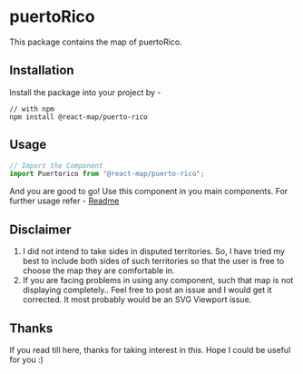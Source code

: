 # puertoRico
This package contains the map of puertoRico. 
## Installation
Install the package into your project by -
```
// with npm
npm install @react-map/puerto-rico
```
## Usage 
```jsx
// Import the Component
import Puertorico from "@react-map/puerto-rico";
```
And you are good to go! Use this component in you main components.
For further usage refer - [Readme](https://github.com/shubhexists/react-maps?tab=readme-ov-file#usage)
## Disclaimer 
1) I did not intend to take sides in disputed territories. So, I have tried my best to include both sides of such territories so that the user is free to choose the map they are comfortable in. 
2) If you are facing problems in using any component, such that map is not displaying completely.. Feel free to post an issue and I would get it corrected. It most probably would be an SVG Viewport issue.
## Thanks 
If you read till here, thanks for taking interest in this. Hope I could be useful for you :)